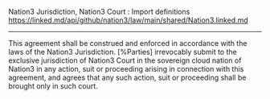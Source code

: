 Nation3 Jurisdiction, Nation3 Court
: Import definitions https://linked.md/api/github/nation3/law/main/shared/Nation3.linked.md

---

This agreement shall be construed and enforced in accordance with the laws of the Nation3 Jurisdiction.
[%Parties] irrevocably submit to the exclusive jurisdiction of Nation3 Court in the sovereign cloud nation of Nation3 in any action, suit or proceeding arising in connection with this agreement, and agrees that any such action, suit or proceeding shall be brought only in such court.